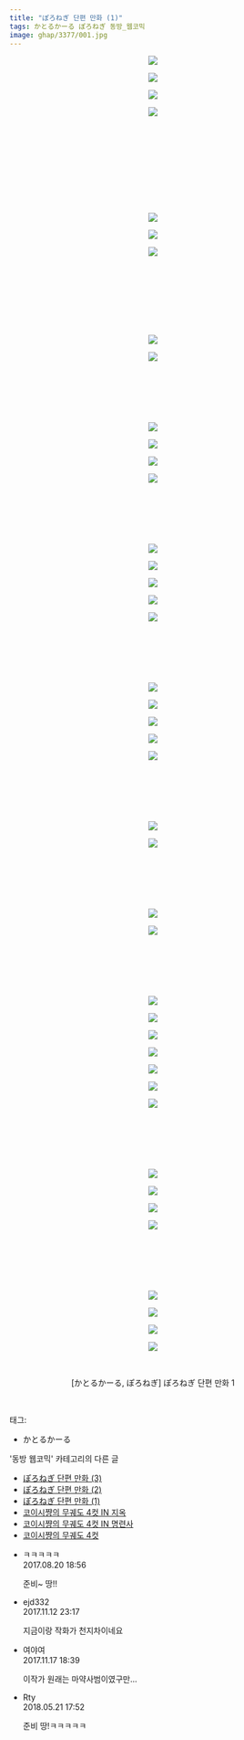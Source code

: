 ```yaml
---
title: "ぽろねぎ 단편 만화 (1)"
tags: かとるかーる ぽろねぎ 동방_웹코믹
image: ghap/3377/001.jpg
---
```

<div class="article">
<p style="text-align: center; clear: none; float: none;"><img src="{{ site.nasurl }}/ghap/3377/001.jpg"/></p>
<p style="text-align: center; clear: none; float: none;"><img src="{{ site.nasurl }}/ghap/3377/002.jpg"/></p>
<p style="text-align: center; clear: none; float: none;"><img src="{{ site.nasurl }}/ghap/3377/003.jpg"/></p>
<p style="text-align: center; clear: none; float: none;"><img src="{{ site.nasurl }}/ghap/3377/004.jpg"/></p>
<p style="text-align: center; clear: none; float: none;"><br/></p>
<p style="text-align: center; clear: none; float: none;"><br/></p>
<p style="text-align: center; clear: none; float: none;"><br/></p>
<p style="text-align: center; clear: none; float: none;"><br/></p>
<p style="text-align: center; clear: none; float: none;"><br/></p>
<p style="text-align: center; clear: none; float: none;"><img src="{{ site.nasurl }}/ghap/3377/005.jpg"/></p>
<p style="text-align: center; clear: none; float: none;"><img src="{{ site.nasurl }}/ghap/3377/006.jpg"/></p>
<p style="text-align: center; clear: none; float: none;"><img src="{{ site.nasurl }}/ghap/3377/007.jpg"/></p>
<p style="text-align: center; clear: none; float: none;"><br/></p>
<p style="text-align: center; clear: none; float: none;"><br/></p>
<p style="text-align: center; clear: none; float: none;"><br/></p>
<p style="text-align: center; clear: none; float: none;"><br/></p>
<p style="text-align: center; clear: none; float: none;"><img src="{{ site.nasurl }}/ghap/3377/008.jpg"/></p>
<p style="text-align: center; clear: none; float: none;"><img src="{{ site.nasurl }}/ghap/3377/009.jpg"/></p>
<p style="text-align: center; clear: none; float: none;"><br/></p>
<p style="text-align: center; clear: none; float: none;"><br/></p>
<p style="text-align: center; clear: none; float: none;"><br/></p>
<p style="text-align: center; clear: none; float: none;"><img src="{{ site.nasurl }}/ghap/3377/010.jpg"/></p>
<p style="text-align: center; clear: none; float: none;"><img src="{{ site.nasurl }}/ghap/3377/011.jpg"/></p>
<p style="text-align: center; clear: none; float: none;"><img src="{{ site.nasurl }}/ghap/3377/012.jpg"/></p>
<p style="text-align: center; clear: none; float: none;"><img src="{{ site.nasurl }}/ghap/3377/013.jpg"/></p>
<p style="text-align: center; clear: none; float: none;"><br/></p>
<p style="text-align: center; clear: none; float: none;"><br/></p>
<p style="text-align: center; clear: none; float: none;"><br/></p>
<p style="text-align: center; clear: none; float: none;"><img src="{{ site.nasurl }}/ghap/3377/014.jpg"/></p>
<p style="text-align: center; clear: none; float: none;"><img src="{{ site.nasurl }}/ghap/3377/015.jpg"/></p>
<p style="text-align: center; clear: none; float: none;"><img src="{{ site.nasurl }}/ghap/3377/016.jpg"/></p>
<p style="text-align: center; clear: none; float: none;"><img src="{{ site.nasurl }}/ghap/3377/017.jpg"/></p>
<p style="text-align: center; clear: none; float: none;"><img src="{{ site.nasurl }}/ghap/3377/018.jpg"/></p>
<p style="text-align: center; clear: none; float: none;"><br/></p>
<p style="text-align: center; clear: none; float: none;"><br/></p>
<p style="text-align: center; clear: none; float: none;"><br/></p>
<p style="text-align: center; clear: none; float: none;"><img src="{{ site.nasurl }}/ghap/3377/019.jpg"/></p>
<p style="text-align: center; clear: none; float: none;"><img src="{{ site.nasurl }}/ghap/3377/020.jpg"/></p>
<p style="text-align: center; clear: none; float: none;"><img src="{{ site.nasurl }}/ghap/3377/021.jpg"/></p>
<p style="text-align: center; clear: none; float: none;"><img src="{{ site.nasurl }}/ghap/3377/022.jpg"/></p>
<p style="text-align: center; clear: none; float: none;"><img src="{{ site.nasurl }}/ghap/3377/023.jpg"/></p>
<p style="text-align: center; clear: none; float: none;"><br/></p>
<p style="text-align: center; clear: none; float: none;"><br/></p>
<p style="text-align: center; clear: none; float: none;"><br/></p>
<p style="text-align: center; clear: none; float: none;"><img src="{{ site.nasurl }}/ghap/3377/024.jpg"/></p>
<p style="text-align: center; clear: none; float: none;"><img src="{{ site.nasurl }}/ghap/3377/025.jpg"/></p>
<p style="text-align: center; clear: none; float: none;"><br/></p>
<p style="text-align: center; clear: none; float: none;"><br/></p>
<p style="text-align: center; clear: none; float: none;"><br/></p>
<p style="text-align: center; clear: none; float: none;"><img src="{{ site.nasurl }}/ghap/3377/026.jpg"/></p>
<p style="text-align: center; clear: none; float: none;"><img src="{{ site.nasurl }}/ghap/3377/027.jpg"/></p>
<p style="text-align: center; clear: none; float: none;"><br/></p>
<p style="text-align: center; clear: none; float: none;"><br/></p>
<p style="text-align: center; clear: none; float: none;"><br/></p>
<p style="text-align: center; clear: none; float: none;"><img src="{{ site.nasurl }}/ghap/3377/028.jpg"/></p>
<p style="text-align: center; clear: none; float: none;"><img src="{{ site.nasurl }}/ghap/3377/029.jpg"/></p>
<p style="text-align: center; clear: none; float: none;"><img src="{{ site.nasurl }}/ghap/3377/030.jpg"/></p>
<p style="text-align: center; clear: none; float: none;"><img src="{{ site.nasurl }}/ghap/3377/031.jpg"/></p>
<p style="text-align: center; clear: none; float: none;"><img src="{{ site.nasurl }}/ghap/3377/032.jpg"/></p>
<p style="text-align: center; clear: none; float: none;"><img src="{{ site.nasurl }}/ghap/3377/033.jpg"/></p>
<p style="text-align: center; clear: none; float: none;"><img src="{{ site.nasurl }}/ghap/3377/034.jpg"/></p>
<p style="text-align: center; clear: none; float: none;"><br/></p>
<p style="text-align: center; clear: none; float: none;"><br/></p>
<p style="text-align: center; clear: none; float: none;"><br/></p>
<p style="text-align: center; clear: none; float: none;"><img src="{{ site.nasurl }}/ghap/3377/035.jpg"/></p>
<p style="text-align: center; clear: none; float: none;"><img src="{{ site.nasurl }}/ghap/3377/036.jpg"/></p>
<p style="text-align: center; clear: none; float: none;"><img src="{{ site.nasurl }}/ghap/3377/037.jpg"/></p>
<p style="text-align: center; clear: none; float: none;"><img src="{{ site.nasurl }}/ghap/3377/038.jpg"/></p>
<p style="text-align: center; clear: none; float: none;"><br/></p>
<p style="text-align: center; clear: none; float: none;"><br/></p>
<p style="text-align: center; clear: none; float: none;"><br/></p>
<p style="text-align: center; clear: none; float: none;"><img src="{{ site.nasurl }}/ghap/3377/039.jpg"/></p>
<p style="text-align: center; clear: none; float: none;"><img src="{{ site.nasurl }}/ghap/3377/040.jpg"/></p>
<p style="text-align: center; clear: none; float: none;"><img src="{{ site.nasurl }}/ghap/3377/041.jpg"/></p>
<p style="text-align: center; clear: none; float: none;"><img src="{{ site.nasurl }}/ghap/3377/042.jpg"/></p>
<p style="text-align: center; clear: none; float: none;"><br/></p>
<p style="text-align: center; clear: none; float: none;">[かとるかーる, ぽろねぎ] ぽろねぎ 단편 만화 1</p>
<p><br/></p>
</div><div class="tagTrail">
<p>태그: </p>
<ul>
<li>かとるかーる</li>
</ul>
</div><div class="another">
<p>'동방 웹코믹' 카테고리의 다른 글</p>
<ul>
<li><a href="/2017-06-16-ghap_3379">ぽろねぎ 단편 만화 (3)</a></li>
<li><a href="/2017-06-15-ghap_3378">ぽろねぎ 단편 만화 (2)</a></li>
<li><a href="/2017-06-15-ghap_3377">ぽろねぎ 단편 만화 (1)</a></li>
<li><a href="/2017-06-13-ghap_3376">코이시쨩의 무궤도 4컷 IN 지옥</a></li>
<li><a href="/2017-06-13-ghap_3375">코이시쨩의 무궤도 4컷 IN 명련사</a></li>
<li><a href="/2017-06-13-ghap_3374">코이시쨩의 무궤도 4컷</a></li>
</ul>
</div><div class="cb_module cb_fluid">
<div class="cb_wrt cb_profile">
<div class="comment">
<ul>
<li class="cb_thumb_off" id="comment15064268">
<div class="cb_comment_area">
<div class="cb_info_area">
<div class="cb_section">
<span class="cb_nick_name">ㅋㅋㅋㅋㅋ</span>
</div>
<div class="cb_section">
<span class="cb_date">2017.08.20 18:56 </span>
</div>
</div>
<div class="cb_dsc_comment">
<p class="cb_dsc">
											준비~ 땅!!
										</p>
</div>
</div></li>
<li class="cb_thumb_off" id="comment15128086">
<div class="cb_comment_area">
<div class="cb_info_area">
<div class="cb_section">
<span class="cb_nick_name">ejd332</span>
</div>
<div class="cb_section">
<span class="cb_date">2017.11.12 23:17 </span>
</div>
</div>
<div class="cb_dsc_comment">
<p class="cb_dsc">
											지금이랑 작화가 천지차이네요
										</p>
</div>
</div></li>
<li class="cb_thumb_off" id="comment15131470">
<div class="cb_comment_area">
<div class="cb_info_area">
<div class="cb_section">
<span class="cb_nick_name">여야여</span>
</div>
<div class="cb_section">
<span class="cb_date">2017.11.17 18:39 </span>
</div>
</div>
<div class="cb_dsc_comment">
<p class="cb_dsc">
											이작가 원래는 마약사범이였구만...
										</p>
</div>
</div></li>
<li class="cb_thumb_off" id="comment15259673">
<div class="cb_comment_area">
<div class="cb_info_area">
<div class="cb_section">
<span class="cb_nick_name">Rty</span>
</div>
<div class="cb_section">
<span class="cb_date">2018.05.21 17:52 </span>
</div>
</div>
<div class="cb_dsc_comment">
<p class="cb_dsc">
											준비 땅!ㅋㅋㅋㅋㅋ
										</p>
</div>
</div></li>
</ul>
</div>
</div><!-- commentList close -->
</div>